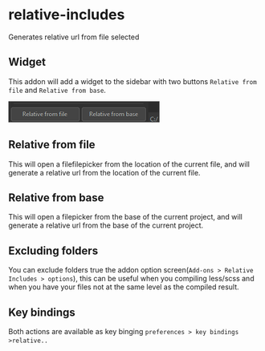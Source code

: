 # relative-includes
Generates relative url from file selected

## Widget
This addon will add a widget to the sidebar with two buttons `Relative from file` and `Relative from base`.

![screenshot](screenshot.png)

## Relative from file
This will open a filefilepicker from the location of the current file, and will generate a relative url from the location of the current file.

## Relative from base
This will open a filepicker from the base of the current project, and will generate a relative url from the base of the current project.

## Excluding folders
You can exclude folders true the addon option screen(`Add-ons > Relative Includes > options`), this can be useful when you compiling less/scss and when you have your files not at the same level as the compiled result.

## Key bindings
Both actions are available as key binging `preferences > key bindings >relative..`
